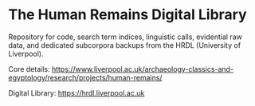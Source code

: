 # The Human Remains Digital Library
Repository for code, search term indices, linguistic calls, evidential raw data, and dedicated subcorpora backups from the HRDL (University of Liverpool).

Core details: https://www.liverpool.ac.uk/archaeology-classics-and-egyptology/research/projects/human-remains/

Digital Library: https://hrdl.liverpool.ac.uk
